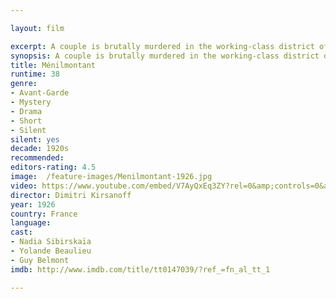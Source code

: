 ```yaml
---

layout: film

excerpt: A couple is brutally murdered in the working-class district of Paris. Later on, the narrative follows the lives of their two daughters, both in love with a Parisian thug and leading them to separate ways.
synopsis: A couple is brutally murdered in the working-class district of Paris. Later on, the narrative follows the lives of their two daughters, both in love with a Parisian thug and leading them to separate ways.
title: Ménilmontant
runtime: 38
genre: 
- Avant-Garde
- Mystery
- Drama
- Short
- Silent
silent: yes
decade: 1920s
recommended: 
editors-rating: 4.5
image:  /feature-images/Menilmontant-1926.jpg
video: https://www.youtube.com/embed/V7AyQxEq3ZY?rel=0&amp;controls=0&amp;showinfo=0
director: Dimitri Kirsanoff
year: 1926
country: France
language: 
cast:
- Nadia Sibirskaïa
- Yolande Beaulieu
- Guy Belmont
imdb: http://www.imdb.com/title/tt0147039/?ref_=fn_al_tt_1

---
```


